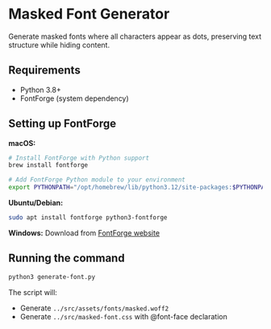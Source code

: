 # Masked Font Generator

Generate masked fonts where all characters appear as dots, preserving text structure while hiding content.

## Requirements

- Python 3.8+
- FontForge (system dependency)

## Setting up FontForge

**macOS:**
```bash
# Install FontForge with Python support
brew install fontforge

# Add FontForge Python module to your environment
export PYTHONPATH="/opt/homebrew/lib/python3.12/site-packages:$PYTHONPATH"
```

**Ubuntu/Debian:**
```bash
sudo apt install fontforge python3-fontforge
```

**Windows:**
Download from [FontForge website](https://fontforge.org/en-US/downloads/)

## Running the command

```bash
python3 generate-font.py
```

The script will:
- Generate `../src/assets/fonts/masked.woff2`
- Generate `../src/masked-font.css` with @font-face declaration